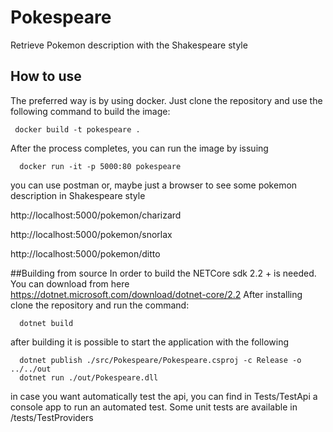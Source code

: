 # Pokespeare
Retrieve Pokemon description with the Shakespeare style
## How to use
The preferred way is by using docker. Just clone the repository and use the following command to build the image:

```
 docker build -t pokespeare .
```

After the process completes, you can run the image by issuing

```
  docker run -it -p 5000:80 pokespeare
```
you can use postman or, maybe just a browser to see some pokemon description in Shakespeare style

http://localhost:5000/pokemon/charizard

http://localhost:5000/pokemon/snorlax

http://localhost:5000/pokemon/ditto


##Building from source
In order to build the NETCore sdk 2.2 + is needed. You can download from here https://dotnet.microsoft.com/download/dotnet-core/2.2
After installing clone the repository and run the command:

```
  dotnet build
```

after building it is possible to start the application with the following

```
  dotnet publish ./src/Pokespeare/Pokespeare.csproj -c Release -o ../../out
  dotnet run ./out/Pokespeare.dll
```

in case you want automatically test the api, you can find in Tests/TestApi a console app to run an automated test.
Some unit tests are available in /tests/TestProviders


